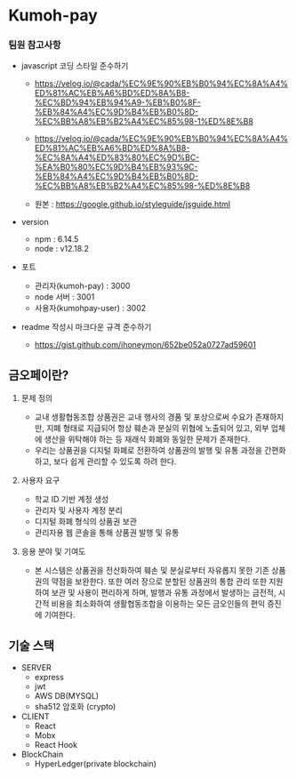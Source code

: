 # Kumoh-pay

### 팀원 참고사항
* javascript 코딩 스타일 준수하기
    - https://velog.io/@cada/%EC%9E%90%EB%B0%94%EC%8A%A4%ED%81%AC%EB%A6%BD%ED%8A%B8-%EC%BD%94%EB%94%A9-%EB%B0%8F-%EB%84%A4%EC%9D%B4%EB%B0%8D-%EC%BB%A8%EB%B2%A4%EC%85%98-1%ED%8E%B8
 

    - https://velog.io/@cada/%EC%9E%90%EB%B0%94%EC%8A%A4%ED%81%AC%EB%A6%BD%ED%8A%B8-%EC%8A%A4%ED%83%80%EC%9D%BC-%EA%B0%80%EC%9D%B4%EB%93%9C-%EB%84%A4%EC%9D%B4%EB%B0%8D-%EC%BB%A8%EB%B2%A4%EC%85%98-%ED%8E%B8
 
    - 원본 : https://google.github.io/styleguide/jsguide.html

* version
    - npm : 6.14.5
    - node : v12.18.2

* 포트
    - 관리자(kumoh-pay) : 3000
    - node 서버 : 3001
    - 사용자(kumohpay-user) : 3002

* readme 작성시 마크다운 규격 준수하기
    - https://gist.github.com/ihoneymon/652be052a0727ad59601

## 금오페이란?
 1. 문제 정의

    - 교내 생활협동조합 상품권은 교내 행사의 경품 및 포상으로써 수요가 존재하지만, 지폐 형태로 지급되어 항상 훼손과 분실의 위협에 노출되어 있고, 외부 업체에 생산을 위탁해야 하는 등 재래식 화폐와 동일한 문제가 존재한다.
    - 우리는 상품권을 디지털 화폐로 전환하여 상품권의 발행 및 유통 과정을 간편화하고, 보다 쉽게 관리할 수 있도록 하려 한다.

 2. 사용자 요구

    - 학교 ID 기반 계정 생성
    - 관리자 및 사용자 계정 분리
    - 디지털 화폐 형식의 상품권 보관
    - 관리자용 웹 콘솔을 통해 상품권 발행 및 유통

 3. 응용 분야 및 기여도

    - 본 시스템은 상품권을 전산화하여 훼손 및 분실로부터 자유롭지 못한 기존 상품권의 약점을 보완한다. 또한 여러 장으로 분할된 상품권의 통합 관리 또한 지원하여 보관 및 사용이 편리하게 하며, 발행과 유통 과정에서 발생하는 금전적, 시간적 비용을 최소화하여 생활협동조합을 이용하는 모든 금오인들의 편익 증진에 기여한다.
  
## 기술 스택
* SERVER
    - express
    - jwt
    - AWS DB(MYSQL)
    - sha512 암호화 (crypto)
* CLIENT
    - React
    - Mobx
    - React Hook
* BlockChain
    - HyperLedger(private blockchain)
